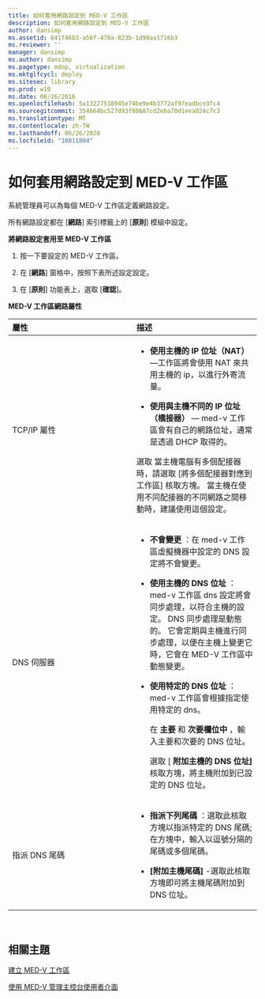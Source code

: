 ```yaml
---
title: 如何套用網路設定到 MED-V 工作區
description: 如何套用網路設定到 MED-V 工作區
author: dansimp
ms.assetid: 641f46b3-a56f-478a-823b-1d90aa1716b3
ms.reviewer: ''
manager: dansimp
ms.author: dansimp
ms.pagetype: mdop, virtualization
ms.mktglfcycl: deploy
ms.sitesec: library
ms.prod: w10
ms.date: 06/16/2016
ms.openlocfilehash: 5a13227518945e74be9e4b3772af97eadbce3fc4
ms.sourcegitcommit: 354664bc527d93f80687cd2eba70d1eea024c7c3
ms.translationtype: MT
ms.contentlocale: zh-TW
ms.lasthandoff: 06/26/2020
ms.locfileid: "10811804"
---
```

# 如何套用網路設定到 MED-V 工作區


系統管理員可以為每個 MED-V 工作區定義網路設定。

所有網路設定都在 [**網路**] 索引標籤上的 [**原則**] 模組中設定。

**將網路設定套用至 MED-V 工作區**

1.  按一下要設定的 MED-V 工作區。

2.  在 [**網路**] 窗格中，按照下表所述設定設定。

3.  在 [**原則**] 功能表上，選取 [**確認**]。

**MED-V 工作區網路屬性**

<table>
<colgroup>
<col width="50%" />
<col width="50%" />
</colgroup>
<thead>
<tr class="header">
<th align="left">屬性</th>
<th align="left">描述</th>
</tr>
</thead>
<tbody>
<tr class="odd">
<td align="left"><p>TCP/IP 屬性</p></td>
<td align="left"><ul>
<li><p><strong>使用主機的 IP 位址（NAT） </strong> —工作區將會使用 NAT 來共用主機的 ip，以進行外寄流量。</p></li>
<li><p><strong>使用與主機不同的 IP 位址（橋接器） </strong> — med-v 工作區會有自己的網路位址，通常是透過 DHCP 取得的。</p></li>
</ul>
<p>選取 <strong> </strong> 當主機電腦有多個配接器時，請選取 [將多個配接器對應到工作區] 核取方塊。 當主機在使用不同配接器的不同網路之間移動時，建議使用這個設定。</p></td>
</tr>
<tr class="even">
<td align="left"><p>DNS 伺服器</p></td>
<td align="left"><ul>
<li><p><strong>不會變更 </strong> ：在 med-v 工作區虛擬機器中設定的 DNS 設定將不會變更。</p></li>
<li><p><strong>使用主機的 DNS 位址 </strong> ： med-v 工作區 dns 設定將會同步處理，以符合主機的設定。 DNS 同步處理是動態的。 它會定期與主機進行同步處理，以便在主機上變更它時，它會在 MED-V 工作區中動態變更。</p></li>
<li><p><strong>使用特定的 DNS 位址 </strong> ： med-v 工作區會根據指定使用特定的 dns。</p>
<p>在 <strong> 主要 </strong> 和 <strong> 次要欄位中 </strong> ，輸入主要和次要的 DNS 位址。</p>
<p>選取 [ <strong> 附加主機的 DNS 位址] </strong> 核取方塊，將主機附加到已設定的 DNS 位址。</p></li>
</ul></td>
</tr>
<tr class="odd">
<td align="left"><p>指派 DNS 尾碼</p></td>
<td align="left"><ul>
<li><p><strong>指派下列尾碼 </strong> ：選取此核取方塊以指派特定的 DNS 尾碼; 在方塊中，輸入以逗號分隔的尾碼或多個尾碼。</p></li>
<li><p><strong>[附加主機尾碼] </strong> -選取此核取方塊即可將主機尾碼附加到 DNS 位址。</p></li>
</ul></td>
</tr>
</tbody>
</table>

 

## 相關主題


[建立 MED-V 工作區](creating-a-med-v-workspacemedv-10-sp1.md)

[使用 MED-V 管理主控台使用者介面](using-the-med-v-management-console-user-interface.md)

 

 





